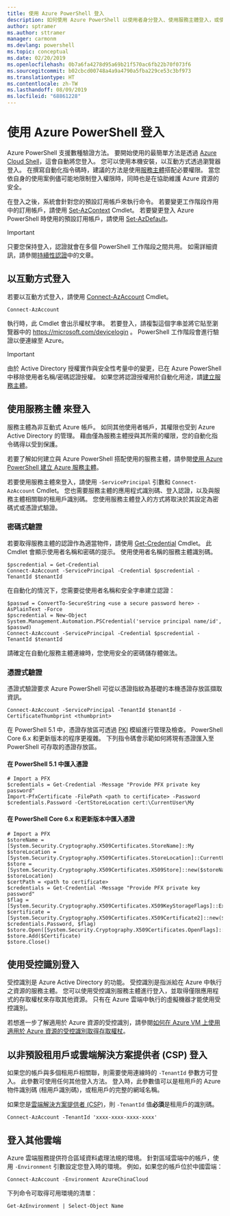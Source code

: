```yaml
---
title: 使用 Azure PowerShell 登入
description: 如何使用 Azure PowerShell 以使用者身分登入、使用服務主體登入，或使用適用於 Azure 資源的受控識別登入。
author: sptramer
ms.author: sttramer
manager: carmonm
ms.devlang: powershell
ms.topic: conceptual
ms.date: 02/20/2019
ms.openlocfilehash: 0b7a6fa4278d95a69b21f570ac6fb22b70f073f6
ms.sourcegitcommit: b02cbcd00748a4a9a4790a5fba229ce53c3bf973
ms.translationtype: HT
ms.contentlocale: zh-TW
ms.lasthandoff: 08/09/2019
ms.locfileid: "68861228"
---
```

# <a name="sign-in-with-azure-powershell"></a>使用 Azure PowerShell 登入

Azure PowerShell 支援數種驗證方法。 要開始使用的最簡單方法是透過 [Azure Cloud Shell](/azure/cloud-shell/overview)，這會自動將您登入。 您可以使用本機安裝，以互動方式透過瀏覽器登入。 在撰寫自動化指令碼時，建議的方法是使用[服務主體](create-azure-service-principal-azureps.md)搭配必要權限。 當您依自身的使用案例儘可能地限制登入權限時，同時也是在協助維護 Azure 資源的安全。

在登入之後，系統會針對您的預設訂用帳戶來執行命令。 若要變更工作階段作用中的訂用帳戶，請使用 [Set-AzContext](/powershell/module/az.accounts/set-azcontext) Cmdlet。 若要變更登入 Azure PowerShell 時使用的預設訂用帳戶，請使用 [Set-AzDefault](/powershell/module/az.accounts/set-azdefault)。

> [!IMPORTANT]
>
> 只要您保持登入，認證就會在多個 PowerShell 工作階段之間共用。
> 如需詳細資訊，請參閱[持續性認證](context-persistence.md)中的文章。

## <a name="sign-in-interactively"></a>以互動方式登入

若要以互動方式登入，請使用 [Connect-AzAccount](/powershell/module/az.accounts/connect-azaccount) Cmdlet。

```azurepowershell-interactive
Connect-AzAccount
```

執行時，此 Cmdlet 會出示權杖字串。 若要登入，請複製這個字串並將它貼至瀏覽器中的 https://microsoft.com/devicelogin 。 PowerShell 工作階段會進行驗證以便連線至 Azure。

> [!IMPORTANT]
>
> 由於 Active Directory 授權實作與安全性考量中的變更，已在 Azure PowerShell 中移除使用者名稱/密碼認證授權。
> 如果您將認證授權用於自動化用途，請[建立服務主體](create-azure-service-principal-azureps.md)。

## <a name="sign-in-with-a-service-principal-a-namesp-signin"></a>使用服務主體 <a name="sp-signin"/> 來登入

服務主體為非互動式 Azure 帳戶。 如同其他使用者帳戶，其權限也受到 Azure Active Directory 的管理。 藉由僅為服務主體授與其所需的權限，您的自動化指令碼得以受到保護。

若要了解如何建立與 Azure PowerShell 搭配使用的服務主體，請參閱[使用 Azure PowerShell 建立 Azure 服務主體](create-azure-service-principal-azureps.md)。

若要使用服務主體來登入，請使用 `-ServicePrincipal` 引數和 `Connect-AzAccount` Cmdlet。 您也需要服務主體的應用程式識別碼、登入認證，以及與服務主體相關聯的租用戶識別碼。 您使用服務主體登入的方式將取決於其設定為密碼式或憑證式驗證。

### <a name="password-based-authentication"></a>密碼式驗證

若要取得服務主體的認證作為適當物件，請使用 [Get-Credential](/powershell/module/microsoft.powershell.security/get-credential) Cmdlet。 此 Cmdlet 會顯示使用者名稱和密碼的提示。 使用使用者名稱的服務主體識別碼。

```azurepowershell-interactive
$pscredential = Get-Credential
Connect-AzAccount -ServicePrincipal -Credential $pscredential -TenantId $tenantId
```

在自動化的情況下，您需要從使用者名稱和安全字串建立認證：

```azurepowershell-interactive
$passwd = ConvertTo-SecureString <use a secure password here> -AsPlainText -Force
$pscredential = New-Object System.Management.Automation.PSCredential('service principal name/id', $passwd)
Connect-AzAccount -ServicePrincipal -Credential $pscredential -TenantId $tenantId
```

請確定在自動化服務主體連線時，您使用安全的密碼儲存體做法。

### <a name="certificate-based-authentication"></a>憑證式驗證

憑證式驗證要求 Azure PowerShell 可從以憑證指紋為基礎的本機憑證存放區擷取資訊。
```azurepowershell-interactive
Connect-AzAccount -ServicePrincipal -TenantId $tenantId -CertificateThumbprint <thumbprint>
```

在 PowerShell 5.1 中，憑證存放區可透過 [PKI](/powershell/module/pkiclient) 模組進行管理及檢查。 PowerShell Core 6.x 和更新版本的程序更複雜。 下列指令碼會示範如何將現有憑證匯入至 PowerShell 可存取的憑證存放區。

#### <a name="import-a-certificate-in-powershell-51"></a>在 PowerShell 5.1 中匯入憑證

```azurepowershell-interactive
# Import a PFX
$credentials = Get-Credential -Message "Provide PFX private key password"
Import-PfxCertificate -FilePath <path to certificate> -Password $credentials.Password -CertStoreLocation cert:\CurrentUser\My
```

#### <a name="import-a-certificate-in-powershell-core-6x-and-later"></a>在 PowerShell Core 6.x 和更新版本中匯入憑證

```azurepowershell-interactive
# Import a PFX
$storeName = [System.Security.Cryptography.X509Certificates.StoreName]::My 
$storeLocation = [System.Security.Cryptography.X509Certificates.StoreLocation]::CurrentUser 
$store = [System.Security.Cryptography.X509Certificates.X509Store]::new($storeName, $storeLocation) 
$certPath = <path to certificate>
$credentials = Get-Credential -Message "Provide PFX private key password"
$flag = [System.Security.Cryptography.X509Certificates.X509KeyStorageFlags]::Exportable 
$certificate = [System.Security.Cryptography.X509Certificates.X509Certificate2]::new($certPath, $credentials.Password, $flag) 
$store.Open([System.Security.Cryptography.X509Certificates.OpenFlags]::ReadWrite) 
$store.Add($Certificate) 
$store.Close()
```

## <a name="sign-in-using-a-managed-identity"></a>使用受控識別登入 

受控識別是 Azure Active Directory 的功能。 受控識別是指派給在 Azure 中執行之資源的服務主體。 您可以使用受控識別服務主體進行登入，並取得僅限應用程式的存取權杖來存取其他資源。 只有在 Azure 雲端中執行的虛擬機器才能使用受控識別。

若想進一步了解適用於 Azure 資源的受控識別，請參閱[如何在 Azure VM 上使用適用於 Azure 資源的受控識別取得存取權杖](/azure/active-directory/managed-identities-azure-resources/how-to-use-vm-token)。

## <a name="sign-in-with-a-non-default-tenant-or-as-a-cloud-solution-provider-csp"></a>以非預設租用戶或雲端解決方案提供者 (CSP) 登入

如果您的帳戶與多個租用戶相關聯，則需要使用連線時的 `-TenantId` 參數方可登入。 此參數可使用任何其他登入方法。 登入時，此參數值可以是租用戶的 Azure 物件識別碼 (租用戶識別碼)，或租用戶的完整的網域名稱。

如果您是[雲端解決方案提供者 (CSP)](https://azure.microsoft.com/offers/ms-azr-0145p/)，則 `-TenantId` 值**必須**是租用戶的識別碼。

```azurepowershell-interactive
Connect-AzAccount -TenantId 'xxxx-xxxx-xxxx-xxxx'
```

## <a name="sign-in-to-another-cloud"></a>登入其他雲端

Azure 雲端服務提供符合區域資料處理法規的環境。
針對區域雲端中的帳戶，使用 `-Environment` 引數設定您登入時的環境。
例如，如果您的帳戶位於中國雲端：

```azurepowershell-interactive
Connect-AzAccount -Environment AzureChinaCloud
```

下列命令可取得可用環境的清單：

```azurepowershell-interactive
Get-AzEnvironment | Select-Object Name
```

